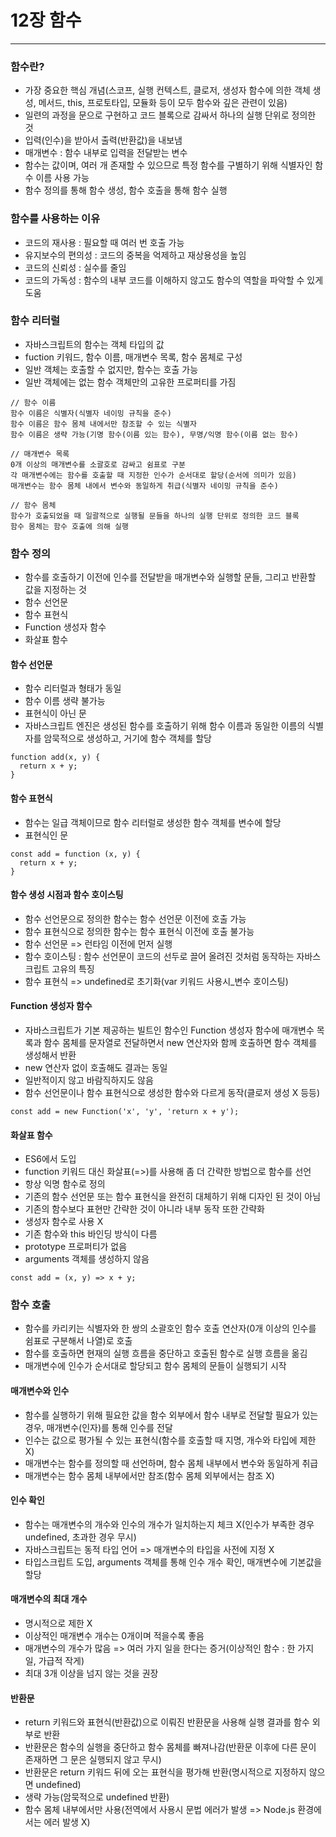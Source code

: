 # 12장 함수

---

### 함수란?

* 가장 중요한 핵심 개념(스코프, 실행 컨텍스트, 클로저, 생성자 함수에 의한 객체 생성, 메서드, this, 프로토타입, 모듈화 등이 모두 함수와 깊은 관련이 있음)
* 일련의 과정을 문으로 구현하고 코드 블록으로 감싸서 하나의 실행 단위로 정의한 것
* 입력(인수)을 받아서 출력(반환값)을 내보냄
* 매개변수 : 함수 내부로 입력을 전달받는 변수
* 함수는 값이며, 여러 개 존재할 수 있으므로 특정 함수를 구별하기 위해 식별자인 함수 이름 사용 가능
* 함수 정의를 통해 함수 생성, 함수 호출을 통해 함수 실행

### 함수를 사용하는 이유

* 코드의 재사용 : 필요할 때 여러 번 호출 가능
* 유지보수의 편의성 : 코드의 중복을 억제하고 재상용성을 높임
* 코드의 신뢰성 : 실수를 줄임
* 코드의 가독성 : 함수의 내부 코드를 이해하지 않고도 함수의 역할을 파악할 수 있게 도움

### 함수 리터럴

* 자바스크립트의 함수는 객체 타입의 값
* fuction 키워드, 함수 이름, 매개변수 목록, 함수 몸체로 구성
* 일반 객체는 호출할 수 없지만, 함수는 호출 가능
* 일반 객체에는 없는 함수 객체만의 고유한 프로퍼티를 가짐

```
// 함수 이름
함수 이름은 식별자(식별자 네이밍 규칙을 준수)
함수 이름은 함수 몸체 내에서만 참조할 수 있는 식별자
함수 이름은 생략 가능(기명 함수(이름 있는 함수), 무명/익명 함수(이름 없는 함수)

// 매개변수 목록
0개 이상의 매개변수를 소괄호로 감싸고 쉼표로 구분
각 매개변수에는 함수를 호출할 때 지정한 인수가 순서대로 할당(순서에 의미가 있음)
매개변수는 함수 몸체 내에서 변수와 동일하게 취급(식별자 네이밍 규칙을 준수)

// 함수 몸체
함수가 호출되었을 때 일괄적으로 실행될 문들을 하나의 실행 단위로 정의한 코드 블록
함수 몸체는 함수 호출에 의해 실행
```

### 함수 정의

* 함수를 호출하기 이전에 인수를 전달받을 매개변수와 실행할 문들, 그리고 반환할 값을 지정하는 것
* 함수 선언문
* 함수 표현식
* Function 생성자 함수
* 화살표 함수

#### 함수 선언문

* 함수 리터럴과 형태가 동일
* 함수 이름 생략 불가능
* 표현식이 아닌 문
* 자바스크립트 엔진은 생성된 함수를 호출하기 위해 함수 이름과 동일한 이름의 식별자를 암묵적으로 생성하고, 거기에 함수 객체를 할당

```
function add(x, y) {
  return x + y;
}
```

#### 함수 표현식

* 함수는 일급 객체이므로 함수 리터럴로 생성한 함수 객체를 변수에 할당
* 표현식인 문

```
const add = function (x, y) {
  return x + y;
}
```

#### 함수 생성 시점과 함수 호이스팅

* 함수 선언문으로 정의한 함수는 함수 선언문 이전에 호출 가능
* 함수 표현식으로 정의한 함수는 함수 표현식 이전에 호출 불가능
* 함수 선언문 => 런타임 이전에 먼저 실행
* 함수 호이스팅 : 함수 선언문이 코드의 선두로 끌어 올려진 것처럼 동작하는 자바스크립트 고유의 특징
* 함수 표현식 => undefined로 초기화(var 키워드 사용시_변수 호이스팅)

#### Function 생성자 함수

* 자바스크립트가 기본 제공하는 빌트인 함수인 Function 생성자 함수에 매개변수 목록과 함수 몸체를 문자열로 전달하면서 new 연산자와 함께 호출하면 함수 객체를 생성해서 반환
* new 연산자 없이 호출해도 결과는 동일
* 일반적이지 않고 바람직하지도 않음
* 함수 선언문이나 함수 표현식으로 생성한 함수와 다르게 동작(클로저 생성 X 등등)

```
const add = new Function('x', 'y', 'return x + y');
```

#### 화살표 함수

* ES6에서 도입
* function 키워드 대신 화살표(=>)를 사용해 좀 더 간략한 방법으로 함수를 선언
* 항상 익명 함수로 정의
* 기존의 함수 선언문 또는 함수 표현식을 완전히 대체하기 위해 디자인 된 것이 아님
* 기존의 함수보다 표현만 간략한 것이 아니라 내부 동작 또한 간략화
* 생성자 함수로 사용 X
* 기존 함수와 this 바인딩 방식이 다름
* prototype 프로퍼티가 없음
* arguments 객체를 생성하지 않음

```
const add = (x, y) => x + y;
```

### 함수 호출

* 함수를 카리키는 식별자와 한 쌍의 소괄호인 함수 호출 연산자(0개 이상의 인수를 쉼표로 구분해서 나열)로 호출
* 함수를 호출하면 현재의 실행 흐름을 중단하고 호출된 함수로 실행 흐름을 옮김
* 매개변수에 인수가 순서대로 할당되고 함수 몸체의 문들이 실행되기 시작

#### 매개변수와 인수

* 함수를 실행하기 위해 필요한 값을 함수 외부에서 함수 내부로 전달할 필요가 있는 경우, 매개변수(인자)를 통해 인수를 전달
* 인수는 값으로 평가될 수 있는 표현식(함수를 호출할 때 지명, 개수와 타입에 제한 X)
* 매개변수는 함수를 정의할 때 선언하며, 함수 몸체 내부에서 변수와 동일하게 취급
* 매개변수는 함수 몸체 내부에서만 참조(함수 몸체 외부에서는 참조 X)

#### 인수 확인

* 함수는 매개변수의 개수와 인수의 개수가 일치하는지 체크 X(인수가 부족한 경우 undefined, 초과한 경우 무시)
* 자바스크립트는 동적 타입 언어 => 매개변수의 타입을 사전에 지정 X
* 타입스크립트 도입, arguments 객체를 통해 인수 개수 확인, 매개변수에 기본값을 할당

#### 매개변수의 최대 개수

* 명시적으로 제한 X
* 이상적인 매개변수 개수는 0개이며 적을수록 좋음
* 매개변수의 개수가 많음 => 여러 가지 일을 한다는 증거(이상적인 함수 : 한 가지 일, 가급적 작게)
* 최대 3개 이상을 넘지 않는 것을 권장

#### 반환문

* return 키워드와 표현식(반환값)으로 이뤄진 반환문을 사용해 실행 결과를 함수 외부로 반환
* 반환문은 함수의 실행을 중단하고 함수 몸체를 빠져나감(반환문 이후에 다른 문이 존재하면 그 문은 실행되지 않고 무시)
* 반환문은 return 키워드 뒤에 오는 표현식을 평가해 반환(명시적으로 지정하지 않으면 undefined)
* 생략 가능(암묵적으로 undefined 반환)
* 함수 몸체 내부에서만 사용(전역에서 사용시 문법 에러가 발생 => Node.js 환경에서는 에러 발생 X)